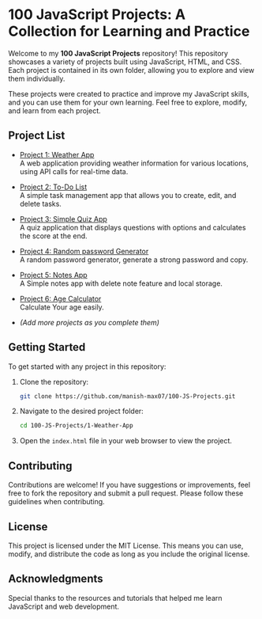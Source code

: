 # 100 JavaScript Projects: A Collection for Learning and Practice

Welcome to my **100 JavaScript Projects** repository! This repository showcases a variety of projects built using JavaScript, HTML, and CSS. Each project is contained in its own folder, allowing you to explore and view them individually.

These projects were created to practice and improve my JavaScript skills, and you can use them for your own learning. Feel free to explore, modify, and learn from each project.

## Project List

- [Project 1: Weather App](https://manish-max07.github.io/100-JS-Projects/1-Weather-App/)  
  A web application providing weather information for various locations, using API calls for real-time data.

- [Project 2: To-Do List](https://manish-max07.github.io/100-JS-Projects/2-To-Do-List/)  
  A simple task management app that allows you to create, edit, and delete tasks.

- [Project 3: Simple Quiz App](https://manish-max07.github.io/100-JS-Projects/3-Quiz-App/)  
  A quiz application that displays questions with options and calculates the score at the end.

- [Project 4: Random password Generator](https://manish-max07.github.io/100-JS-Projects/4-Password-Generator/)  
  A random password generator, generate a strong password and copy.

- [Project 5: Notes App](https://manish-max07.github.io/100-JS-Projects/5-Notes-App/)  
  A Simple notes app with delete note feature and local storage.

- [Project 6: Age Calculator](https://manish-max07.github.io/100-JS-Projects/6-Age-Calculator/)  
  Calculate Your age easily.

- *(Add more projects as you complete them)*

## Getting Started

To get started with any project in this repository:

1. Clone the repository:
   ```bash
   git clone https://github.com/manish-max07/100-JS-Projects.git
   ```
2. Navigate to the desired project folder:
   ```bash
   cd 100-JS-Projects/1-Weather-App
   ```
3. Open the `index.html` file in your web browser to view the project.

## Contributing

Contributions are welcome! If you have suggestions or improvements, feel free to fork the repository and submit a pull request. Please follow these guidelines when contributing.

## License

This project is licensed under the MIT License. This means you can use, modify, and distribute the code as long as you include the original license.

## Acknowledgments

Special thanks to the resources and tutorials that helped me learn JavaScript and web development.
